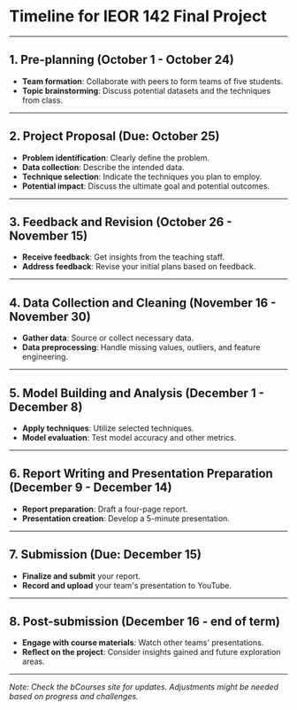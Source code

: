 # Timeline for IEOR 142 Final Project

---

## 1. Pre-planning (October 1 - October 24)
* **Team formation**: Collaborate with peers to form teams of five students.
* **Topic brainstorming**: Discuss potential datasets and the techniques from class.

---

## 2. Project Proposal (Due: October 25)
* **Problem identification**: Clearly define the problem.
* **Data collection**: Describe the intended data.
* **Technique selection**: Indicate the techniques you plan to employ.
* **Potential impact**: Discuss the ultimate goal and potential outcomes.

---

## 3. Feedback and Revision (October 26 - November 15)
* **Receive feedback**: Get insights from the teaching staff.
* **Address feedback**: Revise your initial plans based on feedback.

---

## 4. Data Collection and Cleaning (November 16 - November 30)
* **Gather data**: Source or collect necessary data.
* **Data preprocessing**: Handle missing values, outliers, and feature engineering.

---

## 5. Model Building and Analysis (December 1 - December 8)
* **Apply techniques**: Utilize selected techniques.
* **Model evaluation**: Test model accuracy and other metrics.

---

## 6. Report Writing and Presentation Preparation (December 9 - December 14)
* **Report preparation**: Draft a four-page report.
* **Presentation creation**: Develop a 5-minute presentation.

---

## 7. Submission (Due: December 15)
* **Finalize and submit** your report.
* **Record and upload** your team's presentation to YouTube.

---

## 8. Post-submission (December 16 - end of term)
* **Engage with course materials**: Watch other teams' presentations.
* **Reflect on the project**: Consider insights gained and future exploration areas.

---

_Note: Check the bCourses site for updates. Adjustments might be needed based on progress and challenges._
